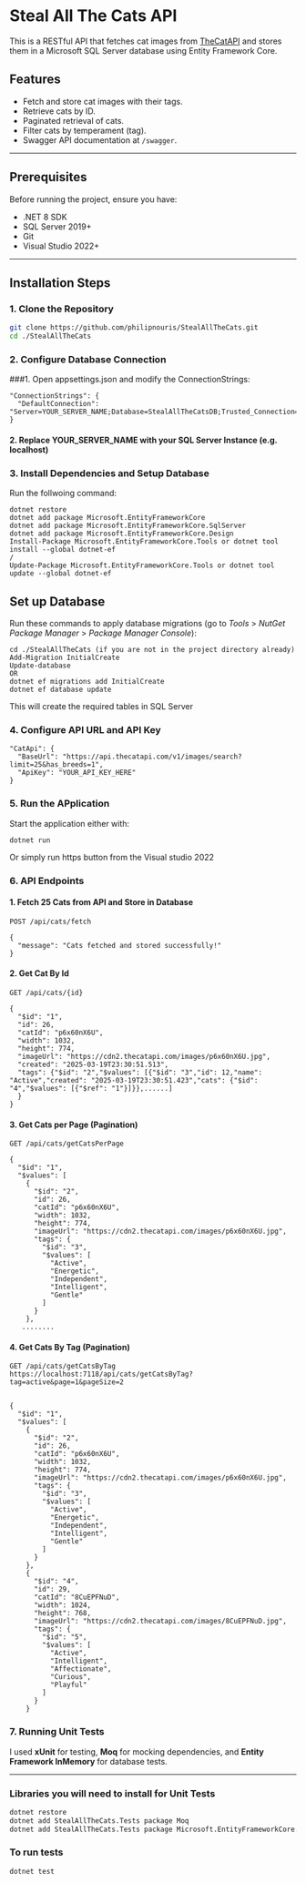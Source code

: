# Steal All The Cats API

This is a RESTful API that fetches cat images from [TheCatAPI](https://thecatapi.com/) and stores them in a Microsoft SQL Server database using Entity Framework Core.

## Features
- Fetch and store cat images with their tags.
- Retrieve cats by ID.
- Paginated retrieval of cats.
- Filter cats by temperament (tag).
- Swagger API documentation at `/swagger`.

---

## Prerequisites
Before running the project, ensure you have:
- .NET 8 SDK
- SQL Server 2019+
- Git
- Visual Studio 2022+

---

## Installation Steps
### 1. Clone the Repository
```sh
git clone https://github.com/philipnouris/StealAllTheCats.git
cd ./StealAllTheCats
```

### 2. Configure Database Connection
###1. Open appsettings.json and modify the ConnectionStrings:
```
"ConnectionStrings": {
  "DefaultConnection": "Server=YOUR_SERVER_NAME;Database=StealAllTheCatsDB;Trusted_Connection=True;TrustServerCertificate=True;"
}
```
#### 2. Replace YOUR_SERVER_NAME with your SQL Server Instance (e.g. localhost\)

### 3. Install Dependencies and Setup Database

Run the follwoing command:
```
dotnet restore
dotnet add package Microsoft.EntityFrameworkCore
dotnet add package Microsoft.EntityFrameworkCore.SqlServer
dotnet add package Microsoft.EntityFrameworkCore.Design
Install-Package Microsoft.EntityFrameworkCore.Tools or dotnet tool install --global dotnet-ef
/
Update-Package Microsoft.EntityFrameworkCore.Tools or dotnet tool update --global dotnet-ef

```

## Set up Database
Run these commands to apply database migrations (go to *Tools* > *NutGet Package Manager* > *Package Manager Console*):
```
cd ./StealAllTheCats (if you are not in the project directory already)
Add-Migration InitialCreate
Update-database 
OR
dotnet ef migrations add InitialCreate
dotnet ef database update
```
This will create the required tables in SQL Server

### 4. Configure API URL and API Key
```To change the API URL or API Key, modify the appsettings.json file
"CatApi": {
  "BaseUrl": "https://api.thecatapi.com/v1/images/search?limit=25&has_breeds=1",
  "ApiKey": "YOUR_API_KEY_HERE"
}
```
### 5. Run the APplication
Start the application either with:
```
dotnet run
```
Or simply run https button from the Visual studio 2022

### 6. API Endpoints
#### 1. Fetch 25 Cats from API and Store in Database
```
POST /api/cats/fetch
```
```Response body:
{
  "message": "Cats fetched and stored successfully!"
}
```
#### 2. Get Cat By Id

``` i.e. input value of id: 26
GET /api/cats/{id}
```
```Response body:
{
  "$id": "1",
  "id": 26,
  "catId": "p6x60nX6U",
  "width": 1032,
  "height": 774,
  "imageUrl": "https://cdn2.thecatapi.com/images/p6x60nX6U.jpg",
  "created": "2025-03-19T23:30:51.513",
  "tags": {"$id": "2","$values": [{"$id": "3","id": 12,"name": "Active","created": "2025-03-19T23:30:51.423","cats": {"$id": "4","$values": [{"$ref": "1"}]}},......]
  }
}
```
#### 3. Get Cats per Page (Pagination)
```https: i.e. input values for page: 1 and pagesize: 10 
GET /api/cats/getCatsPerPage
```
```Response body:
{
  "$id": "1",
  "$values": [
    {
      "$id": "2",
      "id": 26,
      "catId": "p6x60nX6U",
      "width": 1032,
      "height": 774,
      "imageUrl": "https://cdn2.thecatapi.com/images/p6x60nX6U.jpg",
      "tags": {
        "$id": "3",
        "$values": [
          "Active",
          "Energetic",
          "Independent",
          "Intelligent",
          "Gentle"
        ]
      }
    },
   ........
```
#### 4. Get Cats By Tag (Pagination)
```i.e. input values for tag: 'active', page: 1, pagesize: 2
GET /api/cats/getCatsByTag
https://localhost:7118/api/cats/getCatsByTag?tag=active&page=1&pageSize=2
```
```Response body:

{
  "$id": "1",
  "$values": [
    {
      "$id": "2",
      "id": 26,
      "catId": "p6x60nX6U",
      "width": 1032,
      "height": 774,
      "imageUrl": "https://cdn2.thecatapi.com/images/p6x60nX6U.jpg",
      "tags": {
        "$id": "3",
        "$values": [
          "Active",
          "Energetic",
          "Independent",
          "Intelligent",
          "Gentle"
        ]
      }
    },
    {
      "$id": "4",
      "id": 29,
      "catId": "8CuEPFNuD",
      "width": 1024,
      "height": 768,
      "imageUrl": "https://cdn2.thecatapi.com/images/8CuEPFNuD.jpg",
      "tags": {
        "$id": "5",
        "$values": [
          "Active",
          "Intelligent",
          "Affectionate",
          "Curious",
          "Playful"
        ]
      }
    }
```

### 7. Running Unit Tests
I used **xUnit** for testing, **Moq** for mocking dependencies, and **Entity Framework InMemory** for database tests.

---
### **Libraries you will need to install for Unit Tests**

```sh
dotnet restore
dotnet add StealAllTheCats.Tests package Moq
dotnet add StealAllTheCats.Tests package Microsoft.EntityFrameworkCore.InMemory
```
### **To run tests**
```sh
dotnet test
```


